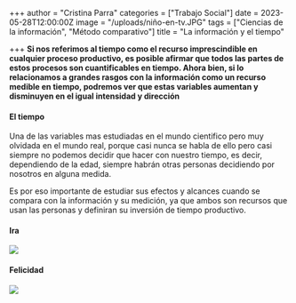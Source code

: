 +++
author = "Cristina Parra"
categories = ["Trabajo Social"]
date = 2023-05-28T12:00:00Z
image = "/uploads/niño-en-tv.JPG"
tags = ["Ciencias de la información", "Método comparativo"]
title = "La información y el tiempo"

+++
**Si nos referimos al tiempo como el recurso imprescindible en cualquier proceso productivo, es posible afirmar que todos las partes de estos procesos son cuantificables en tiempo. Ahora bien, si lo relacionamos a grandes rasgos con la información como un recurso medible en tiempo, podremos ver que estas variables aumentan y disminuyen en el igual intensidad y dirección**

#### El tiempo
Una de las variables mas estudiadas en el mundo cientifico pero muy olvidada en el mundo real, porque casi nunca se habla de ello pero casi siempre no podemos decidir que hacer con nuestro tiempo, es decir, dependiendo de la edad, siempre habrán otras personas decidiendo por nosotros en alguna medida. 

Es por eso importante de estudiar sus efectos y alcances cuando se compara con la  información y su medición, ya que ambos son recursos que usan las personas y definiran su inversión de tiempo productivo.     



#### Ira

![](/uploads/ira.png)


#### Felicidad

![](/uploads/felicidad.jpg)

